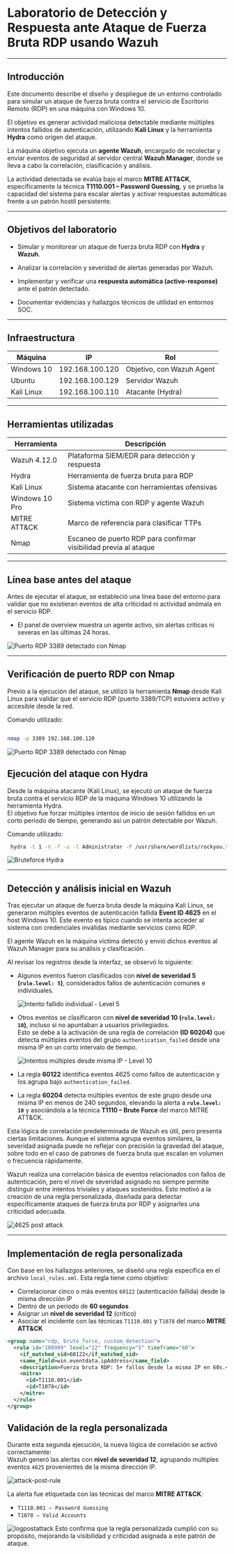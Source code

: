 #  Laboratorio de Detección y Respuesta ante Ataque de Fuerza Bruta RDP usando Wazuh

---

##  Introducción

Este documento describe el diseño y despliegue de un entorno controlado para simular un ataque de fuerza bruta contra el servicio de Escritorio Remoto (RDP) en una máquina con Windows 10.  

El objetivo es generar actividad maliciosa detectable mediante múltiples intentos fallidos de autenticación, utilizando **Kali Linux** y la herramienta **Hydra** como origen del ataque.  

La máquina objetivo ejecuta un **agente Wazuh**, encargado de recolectar y enviar eventos de seguridad al servidor central **Wazuh Manager**, donde se lleva a cabo la correlación, clasificación y análisis.  

La actividad detectada se evalúa bajo el marco **MITRE ATT&CK**, específicamente la técnica **T1110.001 – Password Guessing**, y se prueba la capacidad del sistema para escalar alertas y activar respuestas automáticas frente a un patrón hostil persistente.

---

## Objetivos del laboratorio

- Simular y monitorear un ataque de fuerza bruta RDP con **Hydra** y **Wazuh**.
- Analizar la correlación y severidad de alertas generadas por Wazuh.


- Implementar y verificar una **respuesta automática (active-response)** ante el patrón detectado.
- Documentar evidencias y hallazgos técnicos de utilidad en entornos SOC.

---

## Infraestructura

| Máquina     | IP              | Rol                       |
|-------------|-----------------|---------------------------|
| Windows 10  | 192.168.100.120 | Objetivo, con Wazuh Agent |
| Ubuntu      | 192.168.100.129 | Servidor Wazuh            |
| Kali Linux  | 192.168.100.110 | Atacante (Hydra)          |

---

## Herramientas utilizadas

| Herramienta       | Descripción                                 |
|-------------------|---------------------------------------------|
| Wazuh 4.12.0         | Plataforma SIEM/EDR para detección y respuesta |
| Hydra             | Herramienta de fuerza bruta para RDP         |
| Kali Linux        | Sistema atacante con herramientas ofensivas  |
| Windows 10 Pro    | Sistema víctima con RDP y agente Wazuh       |
| MITRE ATT&CK      | Marco de referencia para clasificar TTPs     |
| Nmap              | Escaneo de puerto RDP para confirmar visibilidad previa al ataque |

---

## Línea base antes del ataque

Antes de ejecutar el ataque, se estableció una línea base del entorno para validar que no existieran eventos de alta criticidad ni actividad anómala en el servicio RDP.

- El panel de overview muestra un agente activo, sin alertas críticas ni severas en las últimas 24 horas.

![Puerto RDP 3389 detectado con Nmap](images/dashboard-overview2.png)

---

## Verificación de puerto RDP con Nmap

Previo a la ejecución del ataque, se utilizó la herramienta **Nmap** desde Kali Linux para validar que el servicio RDP (puerto 3389/TCP) estuviera activo y accesible desde la red.

Comando utilizado:

```bash

nmap -p 3389 192.168.100.120 

```
![Puerto RDP 3389 detectado con Nmap](images/nmap-3389.png)

## Ejecución del ataque con Hydra

Desde la máquina atacante (Kali Linux), se ejecutó un ataque de fuerza bruta contra el servicio RDP de la máquina Windows 10 utilizando la herramienta Hydra.  
El objetivo fue forzar múltiples intentos de inicio de sesión fallidos en un corto periodo de tiempo, generando así un patrón detectable por Wazuh.

Comando utilizado:
```bash
 hydra -t 1 -V -f -u -l Administrator -P /usr/share/wordlists/rockyou.txt rdp://192.168.100.120

```
![Bruteforce Hydra](images/hydra-bruteforce2.png)

---

## Detección y análisis inicial en Wazuh

Tras ejecutar un ataque de fuerza bruta desde la máquina Kali Linux, se generaron múltiples eventos de autenticación fallida **Event ID 4625** en el host Windows 10. Este evento es típico cuando se intenta acceder al sistema con credenciales inválidas mediante servicios como RDP.

El agente Wazuh en la máquina víctima detectó y envió dichos eventos al Wazuh Manager para su análisis y clasificación.

Al revisar los registros desde la interfaz, se observó lo siguiente:

- Algunos eventos fueron clasificados con **nivel de severidad 5 (`rule.level: 5`)**, considerados fallos de autenticación comunes e individuales.

  ![Intento fallido individual - Level 5](images/4625-low.png)

- Otros eventos se clasificaron con **nivel de severidad 10 (`rule.level: 10`)**, incluso si no apuntaban a usuarios privilegiados.  
  Esto se debe a la activación de una regla de correlación **(ID 60204)** que detecta múltiples eventos del grupo `authentication_failed` desde una misma IP en un corto intervalo de tiempo.

  ![Intentos múltiples desde misma IP - Level 10](images/4625-medium.png)

- La regla **60122** identifica eventos 4625 como fallos de autenticación y los agrupa bajo `authentication_failed`.
- La regla **60204** detecta múltiples eventos de este grupo desde una misma IP en menos de 240 segundos, elevando la alerta a **`rule.level: 10`** y asociándola a la técnica **T1110 – Brute Force** del marco MITRE ATT&CK.

Esta lógica de correlación predeterminada de Wazuh es útil, pero presenta ciertas limitaciones. Aunque el sistema agrupa eventos similares, la severidad asignada puede no reflejar con precisión la gravedad del ataque, sobre todo en el caso de patrones de fuerza bruta que escalan en volumen o frecuencia rápidamente.

Wazuh realiza una correlación básica de eventos relacionados con fallos de autenticación, pero el nivel de severidad asignado no siempre permite distinguir entre intentos triviales y ataques sostenidos.
Esto motivó a la creación de una regla personalizada, diseñada para detectar específicamente ataques de fuerza bruta por RDP y asignarles una criticidad adecuada.

![4625 post attack](images/dashboard-postattack.png)

---

##  Implementación de regla personalizada

Con base en los hallazgos anteriores, se diseñó una regla específica en el archivo `local_rules.xml`. Esta regla tiene como objetivo:

- Correlacionar cinco o más eventos `60122` (autenticación fallida) desde la misma dirección IP  
- Dentro de un periodo de **60 segundos**  
- Asignar un **nivel de severidad 12** (crítico)  
- Asociar el incidente con las técnicas `T1110.001` y `T1078` del marco **MITRE ATT&CK**

```xml
<group name="rdp, brute_force, custom_detection">
  <rule id="100999" level="12" frequency="5" timeframe="60">
    <if_matched_sid>60122</if_matched_sid>
    <same_field>win.eventdata.ipAddress</same_field>
    <description>Fuerza bruta RDP: 5+ fallos desde la misma IP en 60s.</description>
    <mitre>
      <id>T1110.001</id> 
      <id>T1078</id>    
    </mitre>
  </rule>
</group>
```

##  Validación de la regla personalizada

Durante esta segunda ejecución, la nueva lógica de correlación se activó correctamente:  
Wazuh generó las alertas con **nivel de severidad 12**, agrupando múltiples eventos `4625` provenientes de la misma dirección IP.

![attack-post-rule](/images/dashboard-postrule.png)

La alerta fue etiquetada con las técnicas del marco **MITRE ATT&CK**:

- `T1110.001 – Password Guessing`
- `T1078 – Valid Accounts`

![logpostattack](/images/log-event-post-attack.png)
Esto confirma que la regla personalizada cumplió con su propósito, mejorando la visibilidad y criticidad asignada a este patrón de ataque.

